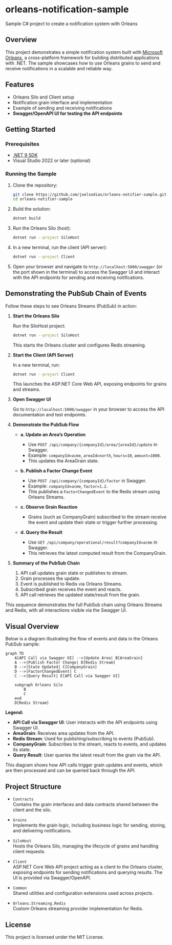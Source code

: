 # orleans-notification-sample
Sample C# project to create a notification system with Orleans

## Overview

This project demonstrates a simple notification system built with [Microsoft Orleans](https://dotnet.github.io/orleans/), a cross-platform framework for building distributed applications with .NET. The sample showcases how to use Orleans grains to send and receive notifications in a scalable and reliable way.

## Features

- Orleans Silo and Client setup
- Notification grain interface and implementation
- Example of sending and receiving notifications
- **Swagger/OpenAPI UI for testing the API endpoints**

## Getting Started

### Prerequisites

- [.NET 9 SDK](https://dotnet.microsoft.com/download)
- Visual Studio 2022 or later (optional)

### Running the Sample

1. Clone the repository:
    ```bash
    git clone https://github.com/joelsodias/orleans-notifier-sample.git
    cd orleans-notifier-sample
    ```

2. Build the solution:
    ```bash
    dotnet build
    ```

3. Run the Orleans Silo (host):
    ```bash
    dotnet run --project SiloHost
    ```

4. In a new terminal, run the client (API server):
    ```bash
    dotnet run --project Client
    ```

5. Open your browser and navigate to `http://localhost:5000/swagger` (or the port shown in the terminal) to access the Swagger UI and interact with the API endpoints for sending and receiving notifications.

## Demonstrating the PubSub Chain of Events

Follow these steps to see Orleans Streams (PubSub) in action:

1. **Start the Orleans Silo**

    Run the SiloHost project:
    ```bash
    dotnet run --project SiloHost
    ```
    This starts the Orleans cluster and configures Redis streaming.

2. **Start the Client (API Server)**

    In a new terminal, run:
    ```bash
    dotnet run --project Client
    ```
    This launches the ASP.NET Core Web API, exposing endpoints for grains and streams.

3. **Open Swagger UI**

    Go to `http://localhost:5000/swagger` in your browser to access the API documentation and test endpoints.

4. **Demonstrate the PubSub Flow**

    - **a. Update an Area’s Operation**
      - Use `POST /api/company/{companyId}/area/{areaId}/update` in Swagger.
      - Example: `companyId=acme`, `areaId=north`, `hours=10`, `amount=1000`.
      - This updates the AreaGrain state.

    - **b. Publish a Factor Change Event**
      - Use `POST /api/company/{companyId}/factor` in Swagger.
      - Example: `companyId=acme`, `factor=1.2`.
      - This publishes a `FactorChangedEvent` to the Redis stream using Orleans Streams.

    - **c. Observe Grain Reaction**
      - Grains (such as CompanyGrain) subscribed to the stream receive the event and update their state or trigger further processing.

    - **d. Query the Result**
      - Use `GET /api/company/operational/result?companyId=acme` in Swagger.
      - This retrieves the latest computed result from the CompanyGrain.

5. **Summary of the PubSub Chain**

    1. API call updates grain state or publishes to stream.
    2. Grain processes the update.
    3. Event is published to Redis via Orleans Streams.
    4. Subscribed grain receives the event and reacts.
    5. API call retrieves the updated state/result from the grain.

This sequence demonstrates the full PubSub chain using Orleans Streams and Redis, with all interactions visible via the Swagger UI.

## Visual Overview

Below is a diagram illustrating the flow of events and data in the Orleans PubSub sample:

```mermaid
graph TD
    A[API Call via Swagger UI] -->|Update Area| B[AreaGrain]
    A -->|Publish Factor Change| D[Redis Stream]
    B -->|State Updated| C[CompanyGrain]
    D -->|FactorChangedEvent| C
    C -->|Query Result| E[API Call via Swagger UI]

    subgraph Orleans Silo
        B
        C
    end
    D[Redis Stream]
```

**Legend:**

- **API Call via Swagger UI**: User interacts with the API endpoints using Swagger UI.
- **AreaGrain**: Receives area updates from the API.
- **Redis Stream**: Used for publishing/subscribing to events (PubSub).
- **CompanyGrain**: Subscribes to the stream, reacts to events, and updates its state.
- **Query Result**: User queries the latest result from the grain via the API.

This diagram shows how API calls trigger grain updates and events, which are then processed and can be queried back through the API.

## Project Structure

- `Contracts`  
  Contains the grain interfaces and data contracts shared between the client and the silo.

- `Grains`  
  Implements the grain logic, including business logic for sending, storing, and delivering notifications.

- `SiloHost`  
  Hosts the Orleans Silo, managing the lifecycle of grains and handling client requests.

- `Client`  
  ASP.NET Core Web API project acting as a client to the Orleans cluster, exposing endpoints for sending notifications and querying results. The UI is provided via Swagger/OpenAPI.

- `Common`  
  Shared utilities and configuration extensions used across projects.

- `Orleans.Streaming.Redis`  
  Custom Orleans streaming provider implementation for Redis.

## License

This project is licensed under the MIT License.
